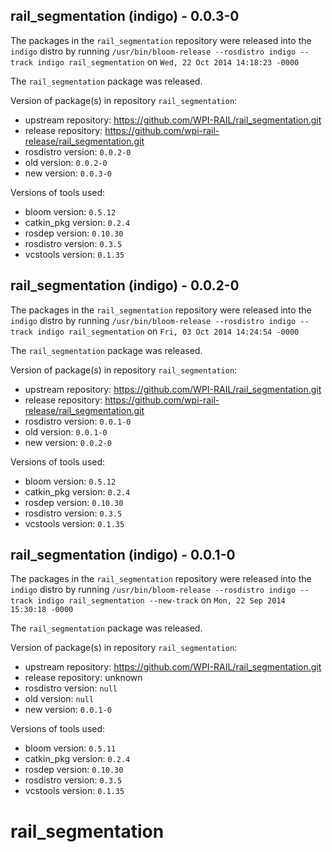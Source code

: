 ## rail_segmentation (indigo) - 0.0.3-0

The packages in the `rail_segmentation` repository were released into the `indigo` distro by running `/usr/bin/bloom-release --rosdistro indigo --track indigo rail_segmentation` on `Wed, 22 Oct 2014 14:18:23 -0000`

The `rail_segmentation` package was released.

Version of package(s) in repository `rail_segmentation`:
- upstream repository: https://github.com/WPI-RAIL/rail_segmentation.git
- release repository: https://github.com/wpi-rail-release/rail_segmentation.git
- rosdistro version: `0.0.2-0`
- old version: `0.0.2-0`
- new version: `0.0.3-0`

Versions of tools used:
- bloom version: `0.5.12`
- catkin_pkg version: `0.2.4`
- rosdep version: `0.10.30`
- rosdistro version: `0.3.5`
- vcstools version: `0.1.35`


## rail_segmentation (indigo) - 0.0.2-0

The packages in the `rail_segmentation` repository were released into the `indigo` distro by running `/usr/bin/bloom-release --rosdistro indigo --track indigo rail_segmentation` on `Fri, 03 Oct 2014 14:24:54 -0000`

The `rail_segmentation` package was released.

Version of package(s) in repository `rail_segmentation`:
- upstream repository: https://github.com/WPI-RAIL/rail_segmentation.git
- release repository: https://github.com/wpi-rail-release/rail_segmentation.git
- rosdistro version: `0.0.1-0`
- old version: `0.0.1-0`
- new version: `0.0.2-0`

Versions of tools used:
- bloom version: `0.5.12`
- catkin_pkg version: `0.2.4`
- rosdep version: `0.10.30`
- rosdistro version: `0.3.5`
- vcstools version: `0.1.35`


## rail_segmentation (indigo) - 0.0.1-0

The packages in the `rail_segmentation` repository were released into the `indigo` distro by running `/usr/bin/bloom-release --rosdistro indigo --track indigo rail_segmentation --new-track` on `Mon, 22 Sep 2014 15:30:18 -0000`

The `rail_segmentation` package was released.

Version of package(s) in repository `rail_segmentation`:
- upstream repository: https://github.com/WPI-RAIL/rail_segmentation.git
- release repository: unknown
- rosdistro version: `null`
- old version: `null`
- new version: `0.0.1-0`

Versions of tools used:
- bloom version: `0.5.11`
- catkin_pkg version: `0.2.4`
- rosdep version: `0.10.30`
- rosdistro version: `0.3.5`
- vcstools version: `0.1.35`


rail_segmentation
=================
